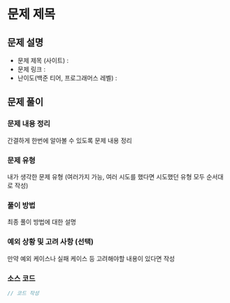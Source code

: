 # 문제 제목

## 문제 설명
- 문제 제목 (사이트) : 
- 문제 링크 : 
- 난이도(백준 티어, 프로그래머스 레벨) :


## 문제 풀이

### 문제 내용 정리
간결하게 한번에 알아볼 수 있도록 문제 내용 정리

### 문제 유형
내가 생각한 문제 유형 (여러가지 가능, 여러 시도를 했다면 시도했던 유형 모두 순서대로 작성)

### 풀이 방법
최종 풀이 방법에 대한 설명

### 예외 상황 및 고려 사항 (선택)
만약 예외 케이스나 실패 케이스 등 고려해야할 내용이 있다면 작성


### 소스 코드
```swift
// 코드 작성
```